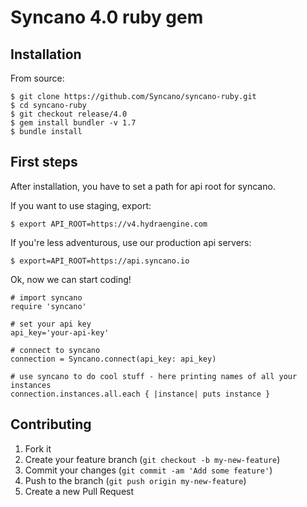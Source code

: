 # Syncano 4.0 ruby gem


## Installation

From source:

```
$ git clone https://github.com/Syncano/syncano-ruby.git
$ cd syncano-ruby
$ git checkout release/4.0
$ gem install bundler -v 1.7
$ bundle install
```

## First steps

After installation, you have to set a path for api root for syncano.

If you want to use staging, export:

```
$ export API_ROOT=https://v4.hydraengine.com
```

If you're less adventurous, use our production api servers:

```
$ export=API_ROOT=https://api.syncano.io

```

Ok, now we can start coding!

```
# import syncano
require 'syncano'

# set your api key
api_key='your-api-key'

# connect to syncano
connection = Syncano.connect(api_key: api_key)

# use syncano to do cool stuff - here printing names of all your instances
connection.instances.all.each { |instance| puts instance }
```

## Contributing

1. Fork it
2. Create your feature branch (`git checkout -b my-new-feature`)
3. Commit your changes (`git commit -am 'Add some feature'`)
4. Push to the branch (`git push origin my-new-feature`)
5. Create a new Pull Request
